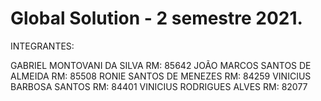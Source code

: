 # Global Solution - 2 semestre 2021.

INTEGRANTES:

GABRIEL MONTOVANI DA SILVA     RM: 85642
JOÃO MARCOS SANTOS DE ALMEIDA  RM: 85508
RONIE SANTOS DE MENEZES        RM: 84259
VINICIUS BARBOSA SANTOS        RM: 84401
VINICIUS RODRIGUES ALVES       RM: 82077

